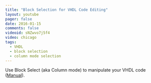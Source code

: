 ```yaml
---
title: "Block Selection for VHDL Code Editing"
layout: youtube
pager: false
date: 2016-01-15
comments: false
videoid: sNZwvo7j5f4
video: chicago
tags: 
  - VHDL
  - block selection
  - column mode selection
---
```


Use Block Select (aka Column mode) to manipulate your VHDL code ([Manual](/manual/editor#block-selection)).
